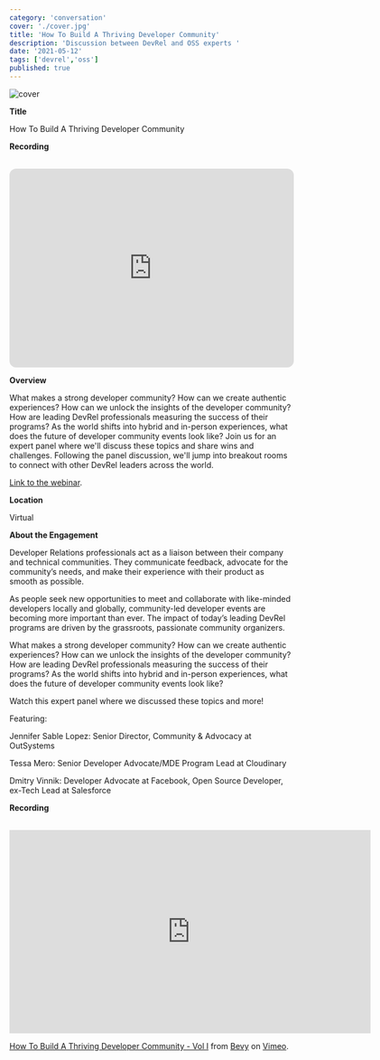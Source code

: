 ```yaml
---
category: 'conversation'
cover: './cover.jpg'
title: 'How To Build A Thriving Developer Community'
description: 'Discussion between DevRel and OSS experts '
date: '2021-05-12'
tags: ['devrel','oss']
published: true
---
```

![cover](./cover.jpg)

**Title**

How To Build A Thriving Developer Community

**Recording**

<br>

<iframe style="border-radius:12px" src="https://open.spotify.com/embed/episode/6CkzG0tDo8uJ0L7LGSHLTW?utm_source=generator&theme=0" width="100%" height="352" frameBorder="0" allowfullscreen="" allow="autoplay; clipboard-write; encrypted-media; fullscreen; picture-in-picture" loading="lazy"></iframe>

<br>

**Overview**

What makes a strong developer community? How can we create authentic experiences? How can we unlock the insights of the developer community? How are leading DevRel professionals measuring the success of their programs? As the world shifts into hybrid and in-person experiences, what does the future of developer community events look like? Join us for an expert panel where we'll discuss these topics and share wins and challenges. Following the panel discussion, we'll jump into breakout rooms to connect with other DevRel leaders across the world.

[Link to the webinar](https://events.bevy.com/events/details/bevy-events-devrel-open-source-presents-how-to-build-a-thriving-developer-community/).

**Location**

Virtual

**About the Engagement**


Developer Relations professionals act as a liaison between their company and technical communities. They communicate feedback, advocate for the community’s needs, and make their experience with their product as smooth as possible.

As people seek new opportunities to meet and collaborate with like-minded developers locally and globally, community-led developer events are becoming more important than ever. The impact of today’s leading DevRel programs are driven by the grassroots, passionate community organizers.

What makes a strong developer community? How can we create authentic experiences? How can we unlock the insights of the developer community? How are leading DevRel professionals measuring the success of their programs? As the world shifts into hybrid and in-person experiences, what does the future of developer community events look like?

Watch this expert panel where we discussed these topics and more!

Featuring:

Jennifer Sable Lopez: Senior Director, Community & Advocacy at OutSystems

Tessa Mero: Senior Developer Advocate/MDE Program Lead at Cloudinary

Dmitry Vinnik: Developer Advocate at Facebook, Open Source Developer, ex-Tech Lead at Salesforce

**Recording**

<br>

<iframe src="https://player.vimeo.com/video/564373209?h=d114aa26a7" width="640" height="360" frameborder="0" allow="autoplay; fullscreen; picture-in-picture" allowfullscreen></iframe>
<p><a href="https://vimeo.com/564373209">How To Build A Thriving Developer Community - Vol I</a> from <a href="https://vimeo.com/bevyhq">Bevy</a> on <a href="https://vimeo.com">Vimeo</a>.</p>

<br>
